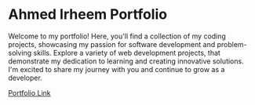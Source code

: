# Ahmed Irheem Portfolio
Welcome to my portfolio! Here, you'll find a collection of my coding projects, showcasing my passion for software development and problem-solving skills. Explore a variety of web development projects, that demonstrate my dedication to learning and creating innovative solutions. I'm excited to share my journey with you and continue to grow as a developer.

[Portfolio Link](https://ahmedirheem.github.io/my-portfolio/)
